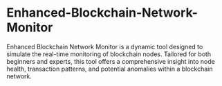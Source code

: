 # Enhanced-Blockchain-Network-Monitor
Enhanced Blockchain Network Monitor is a dynamic tool designed to simulate the real-time monitoring of blockchain nodes. Tailored for both beginners and experts, this tool offers a comprehensive insight into node health, transaction patterns, and potential anomalies within a blockchain network. 
